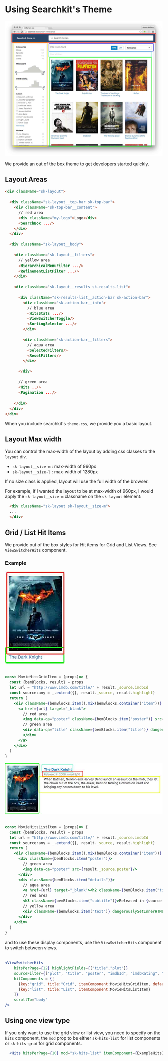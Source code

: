 # Using Searchkit's Theme

<img src="./../assets/searchkit-theme.png"/>

We provide an out of the box theme to get developers started quickly.

## Layout Areas

```html
<div className="sk-layout">

  <div className="sk-layout__top-bar sk-top-bar">
    <div className="sk-top-bar__content">
      // red area
      <div className="my-logo">Logo</div>
      <SearchBox .../>
    </div>
  </div>

  <div className="sk-layout__body">

    <div className="sk-layout__filters">
      // yellow area
      <HierarchicalMenuFilter .../>
      <RefinementListFilter .../>
    </div>

    <div className="sk-layout__results sk-results-list">

      <div className="sk-results-list__action-bar sk-action-bar">
        <div className="sk-action-bar__info">
          // blue area
          <HitsStats .../>
          <ViewSwitcherToggle/>
          <SortingSelector .../>
        </div>

        <div className="sk-action-bar__filters">
          // aqua area
          <SelectedFilters/>
          <ResetFilters/>
        </div>

      </div>

      // green area
      <Hits ../>
      <Pagination .../>

    </div>
  </div>
</div>
```

When you include searchkit's `theme.css`, we provide you a basic layout.

## Layout Max width
You can control the max-width of the layout by adding css classes to the `layout` div.

* `sk-layout__size-m` : max-width of 960px
* `sk-layout__size-l` : max-width of 1280px

If no size class is applied, layout will use the full width of the browser.

For example, if I wanted the layout to be at max-width of 960px, I would apply the `sk-layout__size-m` classname on the `sk-layout` element:

```html
  <div className="sk-layout sk-layout__size-m">
  ...
  </div>
```

## Grid / List Hit Items
We provide out of the box styles for Hit items for Grid and List Views. See `ViewSwitcherHits` component.

### Example

<img src="./../assets/grid-view.jpg"/>

```jsx

const MovieHitsGridItem = (props)=> {
  const {bemBlocks, result} = props
  let url = "http://www.imdb.com/title/" + result._source.imdbId
  const source:any = _.extend({}, result._source, result.highlight)
  return (
    <div className={bemBlocks.item().mix(bemBlocks.container("item"))} data-qa="hit">
      <a href={url} target="_blank">
        // red area
        <img data-qa="poster" className={bemBlocks.item("poster")} src={source.poster} width="170" height="240"/>
        // green area
        <div data-qa="title" className={bemBlocks.item("title")} dangerouslySetInnerHTML={{__html:source.title}}>
        </div>
      </a>
    </div>
  )
}

```

<img src="./../assets/list-view.jpg"/>

```jsx

const MovieHitsListItem = (props)=> {
  const {bemBlocks, result} = props
  let url = "http://www.imdb.com/title/" + result._source.imdbId
  const source:any = _.extend({}, result._source, result.highlight)
  return (
    <div className={bemBlocks.item().mix(bemBlocks.container("item"))} data-qa="hit">
      <div className={bemBlocks.item("poster")}>
        // green area
        <img data-qa="poster" src={result._source.poster}/>
      </div>
      <div className={bemBlocks.item("details")}>
        // aqua area
        <a href={url} target="_blank"><h2 className={bemBlocks.item("title")} dangerouslySetInnerHTML={{__html:source.title}}></h2></a>
        // red area
        <h3 className={bemBlocks.item("subtitle")}>Released in {source.year}, rated {source.imdbRating}/10</h3>
        // yellow area
        <div className={bemBlocks.item("text")} dangerouslySetInnerHTML={{__html:source.plot}}></div>
      </div>
    </div>
  )
}

```

and to use these display components, use the `ViewSwitcherHits` component to switch between views.

```jsx

<ViewSwitcherHits
    hitsPerPage={12} highlightFields={["title","plot"]}
    sourceFilter={["plot", "title", "poster", "imdbId", "imdbRating", "year"]}
    hitComponents = {[
      {key:"grid", title:"Grid", itemComponent:MovieHitsGridItem, defaultOption:true},
      {key:"list", title:"List", itemComponent:MovieHitsListItem}
    ]}
    scrollTo="body"
/>
```

## Using one view type

If you only want to use the grid view or list view, you need to specify on the `hits` component, the `mod` prop to be either `sk-hits-list` for list components or `sk-hits-grid` for grid components.

```jsx
  <Hits hitsPerPage={10} mod="sk-hits-list" itemComponent={ExampleHitsItem}/>
```
